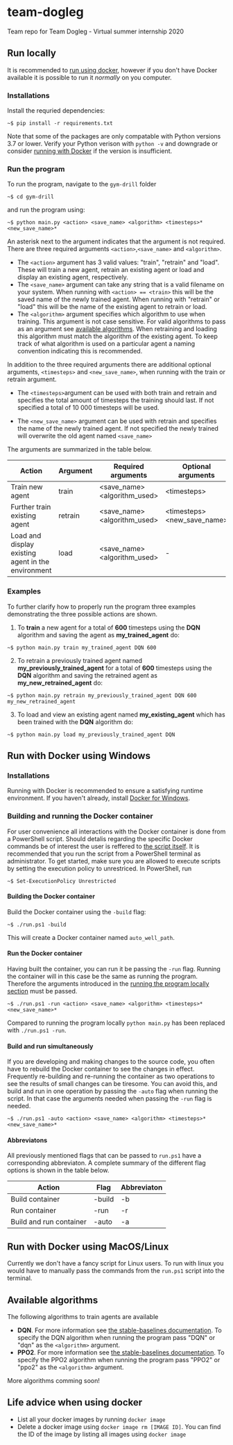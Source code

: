 # team-dogleg
Team repo for Team Dogleg - Virtual summer internship 2020

## Run locally
It is recommended to [run using docker](#run-with-docker-using-windows), however if you don't have Docker available it is possible to run it *normally* on you computer.

### Installations

Install the requried dependencies:

```
~$ pip install -r requirements.txt
```
Note that some of the packages are only compatable with Python versions 3.7 or lower. Verify your Python verison with ```python -v``` and downgrade or consider [running with Docker](#run-with-docker-using-windows) if the version is insufficient.

### Run the program

To run the program, navigate to the ```gym-drill``` folder

```
~$ cd gym-drill
```
and run the program using:

```
~$ python main.py <action> <save_name> <algorithm> <timesteps>* <new_save_name>*
```
An asterisk next to the argument indicates that the argument is not required. There are three required arguments ```<action>```,```<save_name>``` and ```<algorithm>```.

- The ``<action>`` argument has 3 valid values: "train", "retrain" and "load". These will train a new agent, retrain an existing agent or load and display an existing agent, respectively.
- The ``<save_name>`` argument can take any string that is a valid filename on your system. When running with ``<action> == <train>`` this will be the saved name of the newly trained agent. When running with "retrain" or "load" this will be the name of the existing agent to retrain or load.
- The ``<algorithm>`` argument specifies which algorithm to use when training. This argument is not case sensitive. For valid algorithms to pass as an argument see [available algorithms](#available-algorithms). When retraining and loading this algorithm must match the algorithm of the existing agent. To keep track of what algorithm is used on a particular agent a naming convention indicating this is recommended.  



 In addition to the three required arguments there are additional optional arguments, ``<timesteps>`` and ``<new_save_name>``, when running with the train or retrain argument.

 - The ``<timesteps>``argument can be used with both train and retrain and specifies the total amount of timesteps the training should last. If not specified a total of 10 000 timesteps will be used.

 - The ``<new_save_name>`` argument can be used with retrain and specifies the name of the newly trained agent. If not specified the newly trained will overwrite the old agent named ``<save_name>``

The arguments are summarized in the table below.


| Action                                             	| Argument 	| Required arguments              	| Optional arguments           	|
|----------------------------------------------------	|----------	|---------------------------------	|--------------------------------	|
| Train new agent                                    	| train    	| \<save_name>  \<algorithm_used> 	| \<timesteps>                   	|
| Further train existing agent                       	| retrain  	| \<save_name>  \<algorithm_used> 	| \<timesteps>  \<new_save_name> 	|
| Load and display existing agent in the environment 	| load     	| \<save_name>  \<algorithm_used> 	| -                              	|

### Examples
To further clarify how to properly run the program three examples demonstrating the three possible actions are shown.

1. To **train** a new agent for a total of **600** timesteps using the **DQN** algorithm and saving the agent as **my_trained_agent** do:

```
~$ python main.py train my_trained_agent DQN 600
```
2. To retrain a previously trained agent named **my_previously_trained_agent** for a total of **600** timesteps using the **DQN** algorithm and saving the retrained agent as **my_new_retrained_agent** do:

```
~$ python main.py retrain my_previously_trained_agent DQN 600 my_new_retrained_agent
```
3. To load and view an existing agent named **my_existing_agent** which has been trained with the **DQN** algorithm do:
```
~$ python main.py load my_previously_trained_agent DQN
```

## Run with Docker using Windows
### Installations

Running with Docker is recommended to ensure a satisfying runtime environment. If you haven't already, install [Docker for Windows](https://docs.docker.com/docker-for-windows/install/).

### Building and running the Docker container

For user convenience all interactions with the Docker container is done from a PowerShell script. Should detalis regarding the specific Docker commands be of interest the user is reffered to [the script itself](run.ps1). It is recommended that you run the script from a PowerShell terminal as administrator. To get started, make sure you are allowed to execute scripts by setting the execution policy to unrestriced. In PowerShell, run

```
~$ Set-ExecutionPolicy Unrestricted
```

#### Building the Docker container
Build the Docker container using the ``-build`` flag:

```
~$ ./run.ps1 -build 
```
This will create a Docker container named ```auto_well_path```.

#### Run the Docker container
Having built the container, you can run it be passing the ``-run`` flag. Running the container will in this case be the same as running the program. Therefore the arguments introduced in the [running the program locally section](#run-the-program) must be passed.

```
~$ ./run.ps1 -run <action> <save_name> <algorithm> <timesteps>* <new_save_name>*
```
Compared to running the program locally ``python main.py`` has been replaced with ``./run.ps1 -run``.

#### Build and run simultaneously

If you are developing and making changes to the source code, you often have to rebuild the Docker container to see the changes in effect. Frequently re-building and re-running the container as two operations to see the results of small changes can be tiresome. You can avoid this, and build and run in one operation by passing the ``-auto`` flag when running the script. In that case the arguments needed when passing the ``-run`` flag is needed.

```
~$ ./run.ps1 -auto <action> <save_name> <algorithm> <timesteps>* <new_save_name>*
```
#### Abbreviatons
All previously mentioned flags that can be passed to ```run.ps1``` have a corresponding abbreviaton. A complete summary of the different flag options is shown in the table below.

| Action                  | Flag   | Abbreviaton |
|-------------------------|--------|-------------|
| Build container         | -build | -b          |
| Run container           | -run   | -r          |
| Build and run container | -auto  | -a          |


## Run with Docker using MacOS/Linux

Currently we don't have a fancy script for Linux users. To run with linux you would have to manually pass the commands from the ```run.ps1``` script into the terminal.

## Available algorithms

The following algorithms to train agents are available 

- **DQN**. For more information see [the stable-baselines documentation](https://stable-baselines.readthedocs.io/en/master/modules/dqn.html). To specify the DQN algorithm when running the program pass "DQN" or "dqn" as the ``<algorithm>`` argument.
- **PPO2**. For more information see [the stable-baselines documentation](https://stable-baselines.readthedocs.io/en/master/modules/ppo2.html). To specify the PPO2 algorithm when running the program pass "PPO2" or "ppo2" as the ``<algorithm>`` argument.

More algorithms comming soon!

## Life advice when using docker

- List all your docker images by running `docker image`
- Delete a docker image using `docker image rm [IMAGE ID]`. You can find the ID of the image by listing all images using `docker image`


